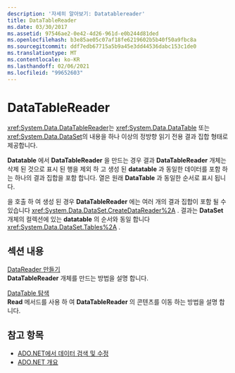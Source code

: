 ```yaml
---
description: '자세히 알아보기: Datatablereader'
title: DataTableReader
ms.date: 03/30/2017
ms.assetid: 97546ae2-0e42-4d26-961d-e0b244d81ded
ms.openlocfilehash: b3e85ae05c07af18fe6219602b5b40f50a9fbc8a
ms.sourcegitcommit: ddf7edb67715a5b9a45e3dd44536dabc153c1de0
ms.translationtype: MT
ms.contentlocale: ko-KR
ms.lasthandoff: 02/06/2021
ms.locfileid: "99652603"
---
```

# <a name="datatablereaders"></a>DataTableReader

<xref:System.Data.DataTableReader>는 <xref:System.Data.DataTable> 또는 <xref:System.Data.DataSet>의 내용을 하나 이상의 정방향 읽기 전용 결과 집합 형태로 제공합니다.  
  
 **Datatable** 에서 **DataTableReader** 을 만드는 경우 결과 **DataTableReader** 개체는 삭제 된 것으로 표시 된 행을 제외 하 고 생성 된 **datatable** 과 동일한 데이터를 포함 하는 하나의 결과 집합을 포함 합니다. 열은 원래 **DataTable** 과 동일한 순서로 표시 됩니다.  
  
 을 호출 하 여 생성 된 경우 **DataTableReader** 에는 여러 개의 결과 집합이 포함 될 수 있습니다 <xref:System.Data.DataSet.CreateDataReader%2A> . 결과는 **DataSet** 개체의 컬렉션에 있는 **datatable** 의 순서와 동일 합니다 <xref:System.Data.DataSet.Tables%2A> .  
  
## <a name="in-this-section"></a>섹션 내용  

 [DataReader 만들기](creating-a-datareader.md)  
 **DataTableReader** 개체를 만드는 방법을 설명 합니다.  
  
 [DataTable 탐색](navigating-datatables.md)  
 **Read** 메서드를 사용 하 여 **DataTableReader** 의 콘텐츠를 이동 하는 방법을 설명 합니다.  
  
## <a name="see-also"></a>참고 항목

- [ADO.NET에서 데이터 검색 및 수정](../retrieving-and-modifying-data.md)
- [ADO.NET 개요](../ado-net-overview.md)

